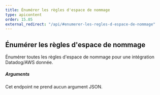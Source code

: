 ```yaml
---
title: Énumérer les règles d'espace de nommage
type: apicontent
order: 15.05
external_redirect: "/api/#enumerer-les-regles-d-espace-de-nommage"
---
```


## Énumérer les règles d'espace de nommage

Énumérer toutes les règles d'espace de nommage pour une intégration Datadog/AWS donnée.

##### Arguments

Cet endpoint ne prend aucun argument JSON.
